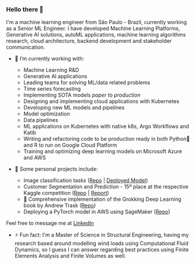 ### Hello there :bearded_person:

I'm a machine learning engineer from São Paulo - Brazil, currently working as a Senior ML Engineer. I have developed Machine Learning Platforms, Generative AI solutions,  autoML applications, machine learning algorithms research, cloud architecture, backend development and stakeholder communication.

- 🔭 I’m currently working with:
  -  Machine Learning R&D
  -  Generative AI applications
  -  Leading teams for solving ML/data related problems
  -  Time series forecasting
  -  Implementing SOTA models *paper to production*
  -  Designing and implementing cloud applications with Kubernetes
  -  Developing new ML models and pipelines
  -  Model optimization
  -  Data pipelines
  -  ML applications on Kubernetes with native k8s, Argo Workflows and Katib
  -  Writing  and refactoring code to be production ready in both Python:snake: and R to run on Google Cloud Platform
  -  Training and optimizing deep learning models on Microsoft Azure and AWS

  
- :art: Some personal projects include:
  - Image classification tasks ([Repo](https://github.com/zaterka/CarModelClassifier) | [Deployed Model](https://car-classiflier.herokuapp.com/))
  - Customer Segmentation and Prediction - 15º place at the respective Kaggle competition ([Repo](https://github.com/zaterka/Customer-Acquisition-Arvato-Bertelsmann) | [Report](https://github.com/zaterka/Customer-Acquisition-Arvato-Bertelsmann/raw/main/Udacity-Capstone_Project-PedroZaterka.pdf))
  - :construction: Comprehensive implementation of the Grokking Deep Learning book by Andrew Trask ([Repo](https://github.com/zaterka/ML-studies-and-examples/blob/main/Studies_Deep_Learning_from_scratch_Grokking_Deep_Learning.ipynb))
  - Deploying a PyTorch model in AWS using SageMaker ([Repo](https://github.com/zaterka/MachineLearningEngineerNanoDegree/tree/main/Project%201%20-%20Deploying%20Sentiment%20Analysis%20with%20PyTorch%20in%20AWS))


Feel free to message me at [LinkedIn](https://www.linkedin.com/in/pedrozaterka/)

- ⚡ Fun fact: I'm a Master of Science in Structural Engineering, having my research based around modelling wind loads using Computational Fluid Dynamics, so I guess I can answer regarding best practices using Finite Elements Analysis and Finite Volumes as well. 


<!--
**zaterka/zaterka** is a ✨ _special_ ✨ repository because its `README.md` (this file) appears on your GitHub profile.

Here are some ideas to get you started:

- 🔭 I’m currently working on ...
- 🌱 I’m currently learning ...
- 👯 I’m looking to collaborate on ...
- 🤔 I’m looking for help with ...
- 💬 Ask me about ...
- 📫 How to reach me: ...
- 😄 Pronouns: ...
- ⚡ Fun fact: ...
-->
